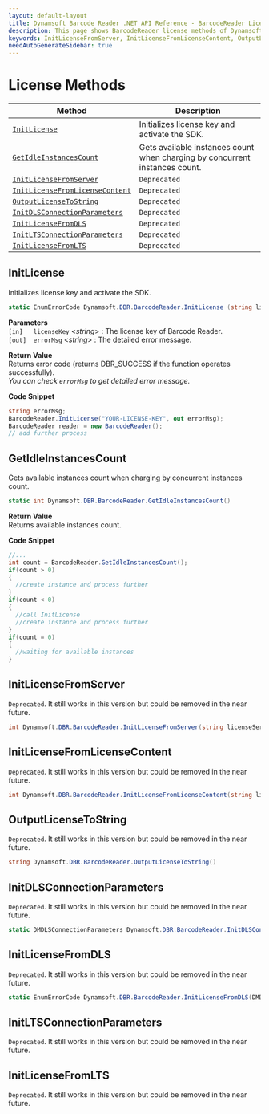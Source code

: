 ```yaml
---
layout: default-layout
title: Dynamsoft Barcode Reader .NET API Reference - BarcodeReader License Methods
description: This page shows BarcodeReader license methods of Dynamsoft Barcode Reader for .NET SDK.
keywords: InitLicenseFromServer, InitLicenseFromLicenseContent, OutputLicenseToString, license methods, BarcodeReader, api reference, .Net
needAutoGenerateSidebar: true
---
```



# License Methods

  | Method               | Description |
  |----------------------|-------------|
  | [`InitLicense`](#initlicense) | Initializes license key and activate the SDK. |
  | [`GetIdleInstancesCount`](#getidleinstancescount) | Gets available instances count when charging by concurrent instances count. |
  | [`InitLicenseFromServer`](#initlicensefromserver) | `Deprecated` |
  | [`InitLicenseFromLicenseContent`](#initlicensefromlicensecontent) | `Deprecated` |
  | [`OutputLicenseToString`](#outputlicensetostring) | `Deprecated` |
  | [`InitDLSConnectionParameters`](#initdlsconnectionparameters) | `Deprecated` |
  | [`InitLicenseFromDLS`](#initlicensefromdls) | `Deprecated` |
  | [`InitLTSConnectionParameters`](#initltsconnectionparameters) | `Deprecated` |
  | [`InitLicenseFromLTS`](#initlicensefromlts) | `Deprecated` |
  


## InitLicense
Initializes license key and activate the SDK.

```csharp
static EnumErrorCode Dynamsoft.DBR.BarcodeReader.InitLicense (string license, out string errorMsg)
```   
   
**Parameters**  
`[in]	licenseKey`	<*string*> : The license key of Barcode Reader.   
`[out]	errorMsg` <*string*> : The detailed error message.

**Return Value**  
Returns error code (returns DBR_SUCCESS if the function operates successfully).    
*You can check `errorMsg` to get detailed error message.*

**Code Snippet**  
```csharp
string errorMsg;
BarcodeReader.InitLicense("YOUR-LICENSE-KEY", out errorMsg);
BarcodeReader reader = new BarcodeReader();
// add further process
```


## GetIdleInstancesCount
Gets available instances count when charging by concurrent instances count.

```csharp
static int Dynamsoft.DBR.BarcodeReader.GetIdleInstancesCount()
```   

**Return Value**  
Returns available instances count.    

**Code Snippet**  
```csharp
//...
int count = BarcodeReader.GetIdleInstancesCount();
if(count > 0)
{
  //create instance and process further
}
if(count < 0)
{
  //call InitLicense
  //create instance and process further
}
if(count = 0)
{
  //waiting for available instances 
}
```

## InitLicenseFromServer
`Deprecated`. It still works in this version but could be removed in the near future.

```csharp
int Dynamsoft.DBR.BarcodeReader.InitLicenseFromServer(string licenseServer, string licenseKey)
```   
   
## InitLicenseFromLicenseContent
`Deprecated`. It still works in this version but could be removed in the near future.

```csharp
int Dynamsoft.DBR.BarcodeReader.InitLicenseFromLicenseContent(string licenseKey, string strLicenseContent)
```

## OutputLicenseToString
`Deprecated`. It still works in this version but could be removed in the near future.

```csharp
string Dynamsoft.DBR.BarcodeReader.OutputLicenseToString()
```
   

## InitDLSConnectionParameters
`Deprecated`. It still works in this version but could be removed in the near future.

```csharp
static DMDLSConnectionParameters Dynamsoft.DBR.BarcodeReader.InitDLSConnectionParameters()
```   

## InitLicenseFromDLS
`Deprecated`. It still works in this version but could be removed in the near future.

```csharp
static EnumErrorCode Dynamsoft.DBR.BarcodeReader.InitLicenseFromDLS(DMDLSConnectionParameters dlsConnectionParameters, out string errorMsg)
```   


## InitLTSConnectionParameters
`Deprecated`. It still works in this version but could be removed in the near future.
## InitLicenseFromLTS
`Deprecated`. It still works in this version but could be removed in the near future.

